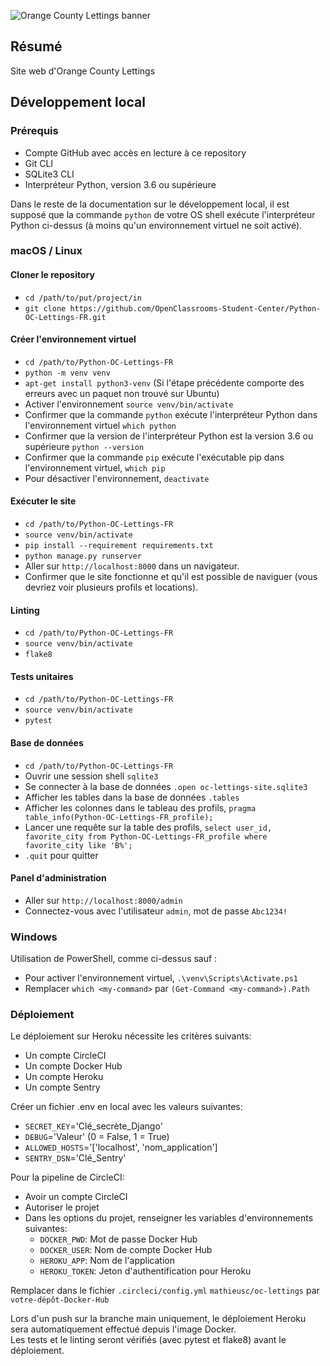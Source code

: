 ![Orange County Lettings banner](https://user.oc-static.com/upload/2023/07/20/1689880374259_Orange%20County%20Lettings%20Ad.png)  
## Résumé

Site web d'Orange County Lettings

## Développement local

### Prérequis

- Compte GitHub avec accès en lecture à ce repository
- Git CLI
- SQLite3 CLI
- Interpréteur Python, version 3.6 ou supérieure

Dans le reste de la documentation sur le développement local, il est supposé que la commande `python` de votre OS shell exécute l'interpréteur Python ci-dessus (à moins qu'un environnement virtuel ne soit activé).

### macOS / Linux

#### Cloner le repository

- `cd /path/to/put/project/in`
- `git clone https://github.com/OpenClassrooms-Student-Center/Python-OC-Lettings-FR.git`

#### Créer l'environnement virtuel

- `cd /path/to/Python-OC-Lettings-FR`
- `python -m venv venv`
- `apt-get install python3-venv` (Si l'étape précédente comporte des erreurs avec un paquet non trouvé sur Ubuntu)
- Activer l'environnement `source venv/bin/activate`
- Confirmer que la commande `python` exécute l'interpréteur Python dans l'environnement virtuel
`which python`
- Confirmer que la version de l'interpréteur Python est la version 3.6 ou supérieure `python --version`
- Confirmer que la commande `pip` exécute l'exécutable pip dans l'environnement virtuel, `which pip`
- Pour désactiver l'environnement, `deactivate`

#### Exécuter le site

- `cd /path/to/Python-OC-Lettings-FR`
- `source venv/bin/activate`
- `pip install --requirement requirements.txt`
- `python manage.py runserver`
- Aller sur `http://localhost:8000` dans un navigateur.
- Confirmer que le site fonctionne et qu'il est possible de naviguer (vous devriez voir plusieurs profils et locations).

#### Linting

- `cd /path/to/Python-OC-Lettings-FR`
- `source venv/bin/activate`
- `flake8`

#### Tests unitaires

- `cd /path/to/Python-OC-Lettings-FR`
- `source venv/bin/activate`
- `pytest`

#### Base de données

- `cd /path/to/Python-OC-Lettings-FR`
- Ouvrir une session shell `sqlite3`
- Se connecter à la base de données `.open oc-lettings-site.sqlite3`
- Afficher les tables dans la base de données `.tables`
- Afficher les colonnes dans le tableau des profils, `pragma table_info(Python-OC-Lettings-FR_profile);`
- Lancer une requête sur la table des profils, `select user_id, favorite_city from
  Python-OC-Lettings-FR_profile where favorite_city like 'B%';`
- `.quit` pour quitter

#### Panel d'administration

- Aller sur `http://localhost:8000/admin`
- Connectez-vous avec l'utilisateur `admin`, mot de passe `Abc1234!`

### Windows

Utilisation de PowerShell, comme ci-dessus sauf :

- Pour activer l'environnement virtuel, `.\venv\Scripts\Activate.ps1` 
- Remplacer `which <my-command>` par `(Get-Command <my-command>).Path`

### Déploiement

Le déploiement sur Heroku nécessite les critères suivants:

- Un compte CircleCI
- Un compte Docker Hub
- Un compte Heroku
- Un compte Sentry

Créer un fichier .env en local avec les valeurs suivantes:
- `SECRET_KEY`='Clé_secrète_Django'
- `DEBUG`='Valeur' (0 = False, 1 = True)
- `ALLOWED_HOSTS`='['localhost', 'nom_application']
- `SENTRY_DSN`='Clé_Sentry'

Pour la pipeline de CircleCI:

- Avoir un compte CircleCI
- Autoriser le projet
- Dans les options du projet, renseigner les variables d'environnements suivantes:
  - `DOCKER_PWD`: Mot de passe Docker Hub
  - `DOCKER_USER`: Nom de compte Docker Hub
  - `HEROKU_APP`: Nom de l'application
  - `HEROKU_TOKEN`: Jeton d'authentification pour Heroku
  
Remplacer dans le fichier `.circleci/config.yml`
`mathieusc/oc-lettings` par `votre-dépôt-Docker-Hub`

Lors d'un push sur la branche main uniquement, le déploiement Heroku sera automatiquement effectué depuis l'image Docker.  
Les tests et le linting seront vérifiés (avec pytest et flake8) avant le déploiement.
